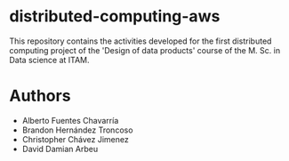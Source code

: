 # distributed-computing-aws
This repository contains the activities developed for the first distributed computing project of the 'Design of data products' course of the M. Sc. in Data science at ITAM.

# Authors

- Alberto Fuentes Chavarría
- Brandon Hernández Troncoso
- Christopher Chávez Jimenez
- David Damian Arbeu

